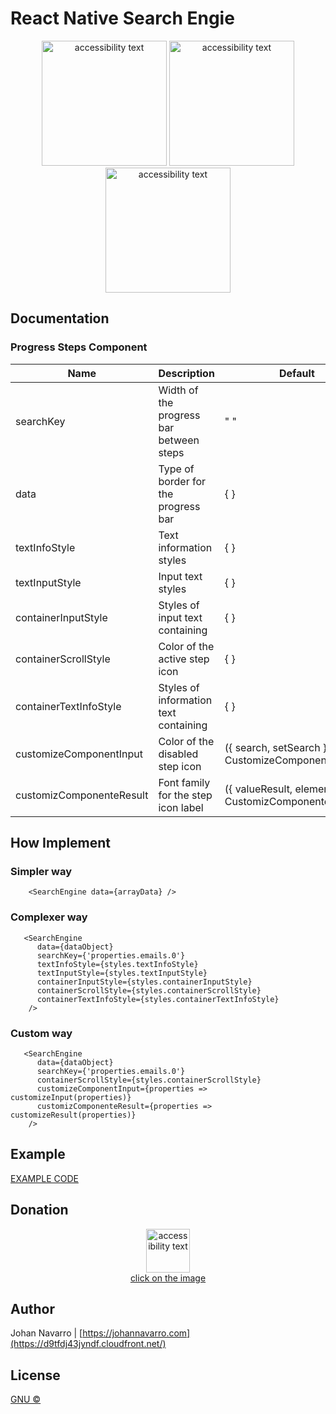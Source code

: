 
# React Native Search Engie

<p align="center">
    <img src="https://i.ibb.co/Bc8C8St/Whats-App-Image-2020-07-18-at-11-00-19-AM.jpg" width="200" alt="accessibility text">
    <img src="https://i.ibb.co/n87tTD6/Whats-App-Image-2020-07-18-at-10-52-20-AM.jpg" width="200" alt="accessibility text">
    <img src="https://i.ibb.co/XY8NYHQ/Whats-App-Image-2020-07-18-at-10-58-51-AM.jpg" width="200" alt="accessibility text">
</p>

## Documentation

### Progress Steps Component
| Name                      | Description                              | Default     | Type    | Criterion |
|---------------------------|------------------------------------------|-------------|---------|-----------|
| searchKey                 | Width of the progress bar between steps  | " "         | String  |  Optional |
| data                      | Type of border for the progress bar      | { }         | Object / Array  | Required  |
| textInfoStyle             | Text information styles                  | { }         | Object  | Optional  |
| textInputStyle            | Input text styles                        | { }         | Object  | Optional  |
| containerInputStyle       | Styles of input text containing          | { }         | Object  | Optional  |
| containerScrollStyle      | Color of the active step icon            | { }         | Object  | Optional  |
| containerTextInfoStyle    | Styles of information text containing    | { }         | Object  | Optional  |
| customizeComponentInput   | Color of the disabled step icon          | ({ search, setSearch }) => < CustomizeComponentInput/> | Function  | Optional  |
| customizComponenteResult  | Font family for the step icon label      | ({ valueResult, element }) => < CustomizComponenteResult/> | Function | Optional  |


## How Implement
### Simpler way
```    
    <SearchEngine data={arrayData} />
```
### Complexer way
``` 
   <SearchEngine
      data={dataObject}
      searchKey={'properties.emails.0'}
      textInfoStyle={styles.textInfoStyle}
      textInputStyle={styles.textInputStyle}
      containerInputStyle={styles.containerInputStyle}
      containerScrollStyle={styles.containerScrollStyle}
      containerTextInfoStyle={styles.containerTextInfoStyle}
    />
```
### Custom way
``` 
   <SearchEngine
      data={dataObject}
      searchKey={'properties.emails.0'}
      containerScrollStyle={styles.containerScrollStyle}
      customizeComponentInput={properties => customizeInput(properties)}
      customizComponenteResult={properties => customizeResult(properties)}
    />
```


## Example
[EXAMPLE CODE](./Example.md)

## Donation
<div align="center">
 <a href="https://paypal.me/jsnavarroc">
    <img src="https://i.ibb.co/Zh7hwfF/paypal-icon.png" width="70" alt="accessibility text">
    <br>
    click on the image
 </a>
</div>

## Author
Johan Navarro  | [https://johannavarro.com](https://d9tfdj43jyndf.cloudfront.net/)


## License
[GNU &copy;](./LICENSE) 